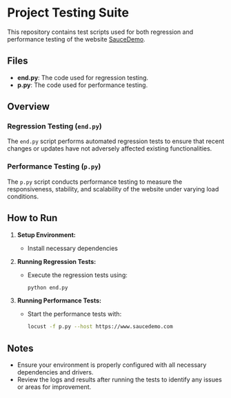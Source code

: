 # Project Testing Suite

This repository contains test scripts used for both regression and performance testing of the website [SauceDemo](https://www.saucedemo.com/).

## Files
- **end.py**: The code used for regression testing.
- **p.py**: The code used for performance testing.

## Overview

### Regression Testing (`end.py`)
The `end.py` script performs automated regression tests to ensure that recent changes or updates have not adversely affected existing functionalities.

### Performance Testing (`p.py`)
The `p.py` script conducts performance testing to measure the responsiveness, stability, and scalability of the website under varying load conditions.

## How to Run

1. **Setup Environment:**
   - Install necessary dependencies
     
2. **Running Regression Tests:**
   - Execute the regression tests using:
     ```bash
     python end.py
     ```

3. **Running Performance Tests:**
   - Start the performance tests with:
     ```bash
     locust -f p.py --host https://www.saucedemo.com
     ```

## Notes
- Ensure your environment is properly configured with all necessary dependencies and drivers.
- Review the logs and results after running the tests to identify any issues or areas for improvement.


